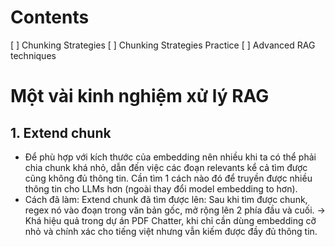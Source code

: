 # Contents
[ ] Chunking Strategies 
[ ] Chunking Strategies Practice
[ ] Advanced RAG techniques

# Một vài kinh nghiệm xử lý RAG
## 1. Extend chunk
- Để phù hợp với kích thước của embedding nên nhiều khi ta có thể phải chia chunk khá nhỏ, dẫn đến việc các đoạn relevants kể cả tìm được cũng không đủ thông tin. Cần tìm 1 cách nào đó để truyền được nhiều thông tin cho LLMs hơn (ngoài thay đổi model embedding to hơn).
- Cách đã làm: Extend chunk đã tìm được lên: Sau khi tìm được chunk, regex nó vào đoạn trong văn bản gốc, mở rộng lên 2 phía đầu và cuối.
-> Khá hiệu quả trong dự án PDF Chatter, khi chỉ cần dùng embedding cỡ nhỏ và chính xác cho tiếng việt nhưng vẫn kiếm được đầy đủ thông tin. 
